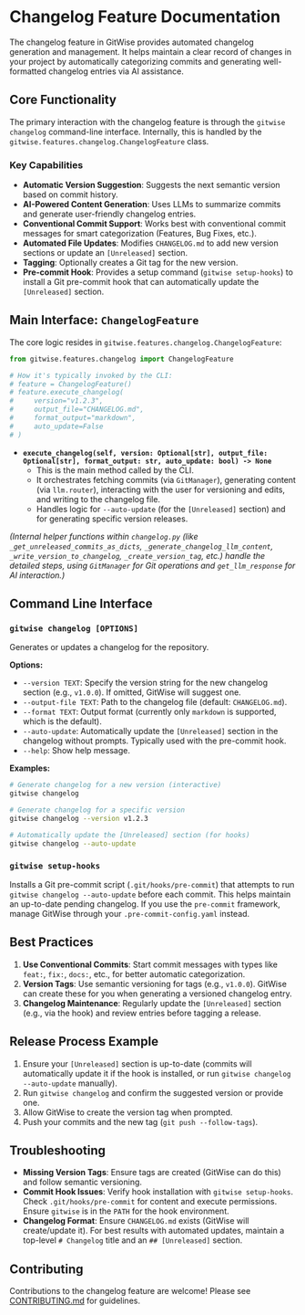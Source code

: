 # Changelog Feature Documentation

The changelog feature in GitWise provides automated changelog generation and management. It helps maintain a clear record of changes in your project by automatically categorizing commits and generating well-formatted changelog entries via AI assistance.

## Core Functionality

The primary interaction with the changelog feature is through the `gitwise changelog` command-line interface. Internally, this is handled by the `gitwise.features.changelog.ChangelogFeature` class.

### Key Capabilities

-   **Automatic Version Suggestion**: Suggests the next semantic version based on commit history.
-   **AI-Powered Content Generation**: Uses LLMs to summarize commits and generate user-friendly changelog entries.
-   **Conventional Commit Support**: Works best with conventional commit messages for smart categorization (Features, Bug Fixes, etc.).
-   **Automated File Updates**: Modifies `CHANGELOG.md` to add new version sections or update an `[Unreleased]` section.
-   **Tagging**: Optionally creates a Git tag for the new version.
-   **Pre-commit Hook**: Provides a setup command (`gitwise setup-hooks`) to install a Git pre-commit hook that can automatically update the `[Unreleased]` section.

## Main Interface: `ChangelogFeature`

The core logic resides in `gitwise.features.changelog.ChangelogFeature`:

```python
from gitwise.features.changelog import ChangelogFeature

# How it's typically invoked by the CLI:
# feature = ChangelogFeature()
# feature.execute_changelog(
#     version="v1.2.3", 
#     output_file="CHANGELOG.md", 
#     format_output="markdown", 
#     auto_update=False
# )
```

-   **`execute_changelog(self, version: Optional[str], output_file: Optional[str], format_output: str, auto_update: bool) -> None`**
    -   This is the main method called by the CLI.
    -   It orchestrates fetching commits (via `GitManager`), generating content (via `llm.router`), interacting with the user for versioning and edits, and writing to the changelog file.
    -   Handles logic for `--auto-update` (for the `[Unreleased]` section) and for generating specific version releases.

*(Internal helper functions within `changelog.py` (like `_get_unreleased_commits_as_dicts`, `_generate_changelog_llm_content`, `_write_version_to_changelog`, `_create_version_tag`, etc.) handle the detailed steps, using `GitManager` for Git operations and `get_llm_response` for AI interaction.)*

## Command Line Interface

### `gitwise changelog [OPTIONS]`

Generates or updates a changelog for the repository.

**Options:**
-   `--version TEXT`: Specify the version string for the new changelog section (e.g., `v1.0.0`). If omitted, GitWise will suggest one.
-   `--output-file TEXT`: Path to the changelog file (default: `CHANGELOG.md`).
-   `--format TEXT`: Output format (currently only `markdown` is supported, which is the default).
-   `--auto-update`: Automatically update the `[Unreleased]` section in the changelog without prompts. Typically used with the pre-commit hook.
-   `--help`: Show help message.

**Examples:**
```bash
# Generate changelog for a new version (interactive)
gitwise changelog

# Generate changelog for a specific version
gitwise changelog --version v1.2.3

# Automatically update the [Unreleased] section (for hooks)
gitwise changelog --auto-update
```

### `gitwise setup-hooks`

Installs a Git pre-commit script (`.git/hooks/pre-commit`) that attempts to run `gitwise changelog --auto-update` before each commit. This helps maintain an up-to-date pending changelog. If you use the `pre-commit` framework, manage GitWise through your `.pre-commit-config.yaml` instead.

## Best Practices

1.  **Use Conventional Commits**: Start commit messages with types like `feat:`, `fix:`, `docs:`, etc., for better automatic categorization.
2.  **Version Tags**: Use semantic versioning for tags (e.g., `v1.0.0`). GitWise can create these for you when generating a versioned changelog entry.
3.  **Changelog Maintenance**: Regularly update the `[Unreleased]` section (e.g., via the hook) and review entries before tagging a release.

## Release Process Example

1.  Ensure your `[Unreleased]` section is up-to-date (commits will automatically update it if the hook is installed, or run `gitwise changelog --auto-update` manually).
2.  Run `gitwise changelog` and confirm the suggested version or provide one.
3.  Allow GitWise to create the version tag when prompted.
4.  Push your commits and the new tag (`git push --follow-tags`).

## Troubleshooting

-   **Missing Version Tags**: Ensure tags are created (GitWise can do this) and follow semantic versioning.
-   **Commit Hook Issues**: Verify hook installation with `gitwise setup-hooks`. Check `.git/hooks/pre-commit` for content and execute permissions. Ensure `gitwise` is in the `PATH` for the hook environment.
-   **Changelog Format**: Ensure `CHANGELOG.md` exists (GitWise will create/update it). For best results with automated updates, maintain a top-level `# Changelog` title and an `## [Unreleased]` section.

## Contributing

Contributions to the changelog feature are welcome! Please see [CONTRIBUTING.md](../CONTRIBUTING.md) for guidelines. 